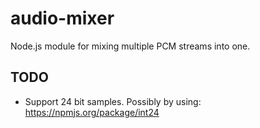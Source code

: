 audio-mixer
===========

Node.js module for mixing multiple PCM streams into one.

TODO
----

* Support 24 bit samples. Possibly by using: https://npmjs.org/package/int24

